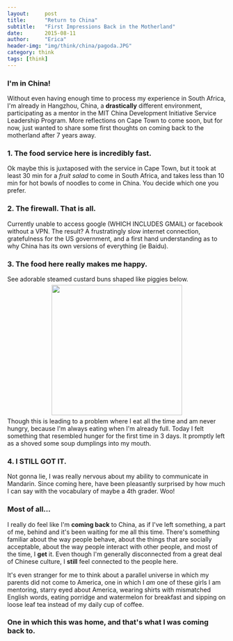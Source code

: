 ```yaml
---
layout:     post
title:      "Return to China"
subtitle:   "First Impressions Back in the Motherland"
date:       2015-08-11
author:     "Erica"
header-img: "img/think/china/pagoda.JPG"
category: think
tags: [think]
---
```


<h3 class="section-heading">I'm in China!</h3>

Without even having enough time to process my experience in South Africa, I'm already in Hangzhou, China, a <b>drastically</b> different environment, participating as a mentor in the MIT China Development Initiative Service Leadership Program. More reflections on Cape Town to come soon, but for now, just wanted to share some first thoughts on coming back to the motherland after 7 years away.

<h3>1. The food service here is incredibly fast.</h3>
Ok maybe this is juxtaposed with the service in Cape Town, but it took at least 30 min for a <i>fruit salad</i> to come in South Africa, and takes less than 10 min for hot bowls of noodles to come in China. You decide which one you prefer.

<h3>2. The firewall. That is all.</h3>
Currently unable to access google (WHICH INCLUDES GMAIL) or facebook without a VPN. The result? A frustratingly slow internet connection, gratefulness for the US government, and a first hand understanding as to why China has its own versions of everything (ie Baidu).

<h3>3. The food here really makes me happy.</h3>
See adorable steamed custard buns shaped like piggies below.
<center><img src="{{site.url}}/img/think/china/pigs.JPG" height="300px" width="300px" style="padding:5px;display:inline-block"/></center>
Though this is leading to a problem where I eat all the time and am never hungry, because I'm always eating when I'm already full. Today I felt something that resembled hunger for the first time in 3 days. It promptly left as a shoved some soup dumplings into my mouth.

<h3>4. I STILL GOT IT.</h3>
Not gonna lie, I was really nervous about my ability to communicate in Mandarin. Since coming here, have been pleasantly surprised by how much I can say with the vocabulary of maybe a 4th grader. Woo!

<h3>Most of all...</h3>
I really do feel like I'm <b>coming back</b> to China, as if I've left something, a part of me, behind and it's been waiting for me all this time. There's something familiar about the way people behave, about the things that are socially acceptable, about the way people interact with other people, and most of the time, I <b>get</b> it. Even though I'm generally disconnected from a great deal of Chinese culture, I <b>still</b> feel connected to the people here. 

It's even stranger for me to think about a parallel universe in which my parents did not come to America, one in which I <i>am</i> one of these girls I am mentoring, starry eyed about America, wearing shirts with mismatched English words, eating porridge and watermelon for breakfast and sipping on loose leaf tea instead of my daily cup of coffee.

<h3>One in which this was home, and that's what I was coming back to.</h3>